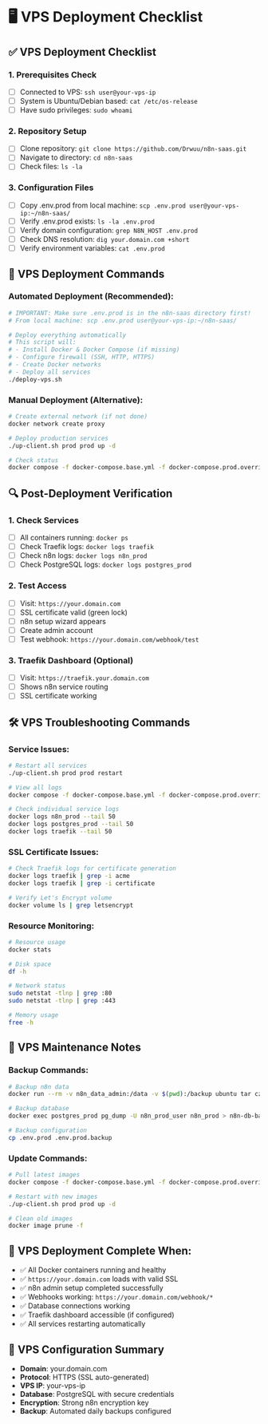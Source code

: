 # 🖥️ VPS Deployment Checklist

## ✅ VPS Deployment Checklist

### 1. Prerequisites Check
- [ ] Connected to VPS: `ssh user@your-vps-ip`
- [ ] System is Ubuntu/Debian based: `cat /etc/os-release`
- [ ] Have sudo privileges: `sudo whoami`

### 2. Repository Setup
- [ ] Clone repository: `git clone https://github.com/Drwuu/n8n-saas.git`
- [ ] Navigate to directory: `cd n8n-saas`
- [ ] Check files: `ls -la`

### 3. Configuration Files
- [ ] Copy .env.prod from local machine: `scp .env.prod user@your-vps-ip:~/n8n-saas/`
- [ ] Verify .env.prod exists: `ls -la .env.prod`
- [ ] Verify domain configuration: `grep N8N_HOST .env.prod`
- [ ] Check DNS resolution: `dig your.domain.com +short`
- [ ] Verify environment variables: `cat .env.prod`

## 🚀 VPS Deployment Commands

### Automated Deployment (Recommended):
```bash
# IMPORTANT: Make sure .env.prod is in the n8n-saas directory first!
# From local machine: scp .env.prod user@your-vps-ip:~/n8n-saas/

# Deploy everything automatically
# This script will:
# - Install Docker & Docker Compose (if missing)
# - Configure firewall (SSH, HTTP, HTTPS)  
# - Create Docker networks
# - Deploy all services
./deploy-vps.sh
```

### Manual Deployment (Alternative):
```bash
# Create external network (if not done)
docker network create proxy

# Deploy production services
./up-client.sh prod prod up -d

# Check status
docker compose -f docker-compose.base.yml -f docker-compose.prod.override.yml ps
```

## 🔍 Post-Deployment Verification

### 1. Check Services
- [ ] All containers running: `docker ps`
- [ ] Check Traefik logs: `docker logs traefik`
- [ ] Check n8n logs: `docker logs n8n_prod`
- [ ] Check PostgreSQL logs: `docker logs postgres_prod`

### 2. Test Access
- [ ] Visit: `https://your.domain.com`
- [ ] SSL certificate valid (green lock)
- [ ] n8n setup wizard appears
- [ ] Create admin account
- [ ] Test webhook: `https://your.domain.com/webhook/test`

### 3. Traefik Dashboard (Optional)
- [ ] Visit: `https://traefik.your.domain.com`
- [ ] Shows n8n service routing
- [ ] SSL certificate working

## 🛠️ VPS Troubleshooting Commands

### Service Issues:
```bash
# Restart all services
./up-client.sh prod prod restart

# View all logs
docker compose -f docker-compose.base.yml -f docker-compose.prod.override.yml logs -f

# Check individual service logs
docker logs n8n_prod --tail 50
docker logs postgres_prod --tail 50
docker logs traefik --tail 50
```

### SSL Certificate Issues:
```bash
# Check Traefik logs for certificate generation
docker logs traefik | grep -i acme
docker logs traefik | grep -i certificate

# Verify Let's Encrypt volume
docker volume ls | grep letsencrypt
```

### Resource Monitoring:
```bash
# Resource usage
docker stats

# Disk space
df -h

# Network status
sudo netstat -tlnp | grep :80
sudo netstat -tlnp | grep :443

# Memory usage
free -h
```

## 📝 VPS Maintenance Notes

### Backup Commands:
```bash
# Backup n8n data
docker run --rm -v n8n_data_admin:/data -v $(pwd):/backup ubuntu tar czf /backup/n8n-backup-$(date +%Y%m%d).tar.gz /data

# Backup database
docker exec postgres_prod pg_dump -U n8n_prod_user n8n_prod > n8n-db-backup-$(date +%Y%m%d).sql

# Backup configuration
cp .env.prod .env.prod.backup
```

### Update Commands:
```bash
# Pull latest images
docker compose -f docker-compose.base.yml -f docker-compose.prod.override.yml pull

# Restart with new images
./up-client.sh prod prod up -d

# Clean old images
docker image prune -f
```

## 🎯 VPS Deployment Complete When:

- ✅ All Docker containers running and healthy
- ✅ `https://your.domain.com` loads with valid SSL
- ✅ n8n admin setup completed successfully  
- ✅ Webhooks working: `https://your.domain.com/webhook/*`
- ✅ Database connections working
- ✅ Traefik dashboard accessible (if configured)
- ✅ All services restarting automatically

## 📧 VPS Configuration Summary

- **Domain**: your.domain.com
- **Protocol**: HTTPS (SSL auto-generated)
- **VPS IP**: your-vps-ip
- **Database**: PostgreSQL with secure credentials
- **Encryption**: Strong n8n encryption key
- **Backup**: Automated daily backups configured